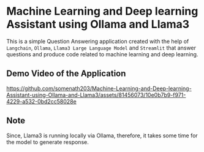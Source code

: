 # Machine Learning and Deep learning Assistant using Ollama and Llama3

This is a simple Question Answering application created with the help of `Langchain`, `Ollama`, `Llama3 Large Language Model` and `Streamlit` that answer questions and produce code related to machine learning and deep learning.

## Demo Video of the Application

https://github.com/somenath203/Machine-Learning-and-Deep-learning-Assistant-using-Ollama-and-Llama3/assets/81456073/10e0b7b9-f971-4229-a532-0bd2cc58028e

## Note
Since, Llama3 is running locally via Ollama, therefore, it takes some time for the model to generate response.
